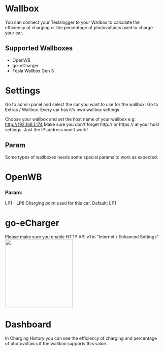 # Wallbox
You can connect your Teslalogger to your Wallbox to calculate the efficiency of charging or the percentage of photovoltaics used to charge your car. 
## Supported Wallboxes
- OpenWB
- go-eCharger
- Tesla Wallbox Gen 3
# Settings
Go to admin panel and select the car you want to use for the wallbox. Go to Extras / Wallbox.
Every car has it's own wallbox settings. 

Choose your wallbox and set the host name of your wallbox e.g: http://192.168.1.174
Make sure you don't forget http:// or https:// at your host settings. Just the IP address won't work!

## Param
Some types of wallboxes needs some special params to work as expected.

# OpenWB
### Param:
LP1 - LP8 Charging point used for this car. Default: LP1

# go-eCharger
Please make sure you enable HTTP API v1 in "Internet / Enhanced Settings"
<br><img src="https://user-images.githubusercontent.com/6816385/138766186-7c5ff9c7-8225-4094-8444-f5058df24b3c.png" width="220">


# Dashboard
In Charging History you can see the efficiency of charging and percentage of photovoltaics if the wallbox supports this value.
